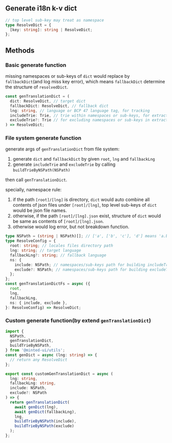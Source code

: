 ## Generate i18n k-v dict

```ts
// top level sub-key may treat as namespace
type ResolveDict = {
  [key: string]: string | ResolveDict;
};
```

## Methods

### Basic generate function

missing namespaces or sub-keys of `dict` would replace by `fallbackDict`(and log miss key error), which means `fallbackDict` determine the structure of `resolvedDict`.

```ts
const genTranslationDict = (
  dict: ResolveDict, // target dict
  fallbackDict: ResolveDict, // fallback dict
  lng: string, // language or BCP 47 language tag, for tracking
  includeTrie: Trie, // trie within namespaces or sub-keys, for extracting dict
  excludeTrie?: Trie // for excluding namespaces or sub-keys in extracted dict
) => ResolveDict;
```

### File system generate function

generate args of `genTranslationDict` from file system:

1. generate `dict` and `fallbackDict` by given `root`, `lng` and `fallbackLng`
2. generate `includeTrie` and `excludeTrie` by calling `buildTrieByNSPath(NSPath)`

then call `genTranslationDict`.

specially, namespace rule:

1. if the path `[root]/[lng]` is directory, `dict` would auto combine all contents of json files under `[root]/[lng]`, top level sub-keys of `dict` would be json file names.
2. otherwise, if the path `[root]/[lng].json` exist, structure of `dict` would be same as contents of `[root]/[lng].json`.
3. otherwise would log error, but not breakdown function.

```ts
type NSPath = (string | NSPath)[]; // ['a', ['b', 'c'], 'd'] means 'a.b'| 'a.c' | 'd'
type ResolveConfig = {
  root: string; // locales files directory path
  lng: string; // target language
  fallbackLng?: string; // fallback language
  ns: {
    include: NSPath; // namespaces/sub-keys path for building includeTrie
    exclude?: NSPath; // namespaces/sub-keys path for building excludeTrie
  };
};
const genTranslationDictFs = async ({
  root,
  lng,
  fallbackLng,
  ns: { include, exclude },
}: ResolveConfig) => ResolveDict;
```

### Custom generate function(by extend `genTranslationDict`)

```ts
import {
  NSPath,
  genTranslationDict,
  buildTrieByNSPath,
} from '@minted-ui/utils';
const genDict = async (lng: string) => {
  // return any ResolveDict
};

export const customGenTranslationDict = async (
  lng: string,
  fallbackLng: string,
  include: NSPath,
  exclude?: NSPath
) => {
  return genTranslationDict(
    await genDict(lng),
    await genDict(fallbackLng),
    lng,
    buildTrieByNSPath(include),
    buildTrieByNSPath(exclude)
  );
};
```
